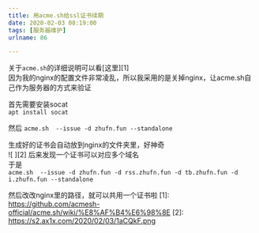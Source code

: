```yaml
---
title: 用acme.sh给ssl证书续期
date: 2020-02-03 08:19:00
tags: [服务器维护]
urlname: 86

---
```

<!--markdown-->
关于`acme.sh`的详细说明可以看[这里][1]  
因为我的nginx的配置文件非常凌乱，所以我采用的是关掉nginx，让acme.sh自己作为服务器的方式来验证

首先需要安装socat  
`apt install socat`

然后
`acme.sh  --issue -d zhufn.fun --standalone`  

生成好的证书会自动放到nginx的文件夹里，好神奇  
![ ][2]
后来发现一个证书可以对应多个域名  
于是  
`acme.sh  --issue -d zhufn.fun -d rss.zhufn.fun -d tb.zhufn.fun -d i.zhufn.fun --standalone`

然后改改nginx里的路径，就可以共用一个证书啦
  [1]: https://github.com/acmesh-official/acme.sh/wiki/%E8%AF%B4%E6%98%8E
  [2]: https://s2.ax1x.com/2020/02/03/1aCQkF.png